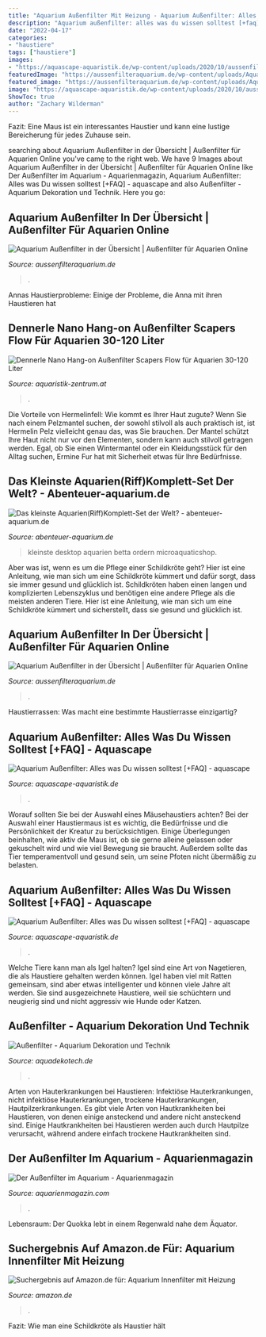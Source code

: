 ```yaml
---
title: "Aquarium Außenfilter Mit Heizung - Aquarium Außenfilter: Alles Was Du Wissen Solltest [+faq]"
description: "Aquarium außenfilter: alles was du wissen solltest [+faq]"
date: "2022-04-17"
categories:
- "haustiere"
tags: ["haustiere"]
images:
- "https://aquascape-aquaristik.de/wp-content/uploads/2020/10/aussenfilter-268x300.jpg"
featuredImage: "https://aussenfilteraquarium.de/wp-content/uploads/Aquarium-Außenfilter_1-300x246.jpg"
featured_image: "https://aussenfilteraquarium.de/wp-content/uploads/Aquael-Außenfilter_-Eheim-495x400.jpg"
image: "https://aquascape-aquaristik.de/wp-content/uploads/2020/10/aussenfilter-268x300.jpg"
ShowToc: true
author: "Zachary Wilderman"
---
```



Fazit: Eine Maus ist ein interessantes Haustier und kann eine lustige Bereicherung für jedes Zuhause sein.

	

		
searching about Aquarium Außenfilter in der Übersicht | Außenfilter für Aquarien Online you've came to the right web. We have 9 Images about Aquarium Außenfilter in der Übersicht | Außenfilter für Aquarien Online like Der Außenfilter im Aquarium - Aquarienmagazin, Aquarium Außenfilter: Alles was Du wissen solltest [+FAQ] - aquascape and also Außenfilter - Aquarium Dekoration und Technik. Here you go:
		
    
## Aquarium Außenfilter In Der Übersicht | Außenfilter Für Aquarien Online

<img loading=lazy src="https://aussenfilteraquarium.de/wp-content/uploads/Aquarium-Außenfilter_1-300x246.jpg" onerror="this.onerror=null;this.src='https://tse4.mm.bing.net/th?id=OIP.PAOL7I0UEj5qOBCZBd9XHAAAAA&amp;pid=15.1';" alt="Aquarium Außenfilter in der Übersicht | Außenfilter für Aquarien Online">

_Source: aussenfilteraquarium.de_

>. 

	

Annas Haustierprobleme: Einige der Probleme, die Anna mit ihren Haustieren hat

    
## Dennerle Nano Hang-on Außenfilter Scapers Flow Für Aquarien 30-120 Liter

<img loading=lazy src="http://www.aquaristik-zentrum.at/shop/media/images/popup/dennerle_scapersFlow_neu1.jpg" onerror="this.onerror=null;this.src='https://tse4.mm.bing.net/th?id=OIP.el0vnm9-Wwb_SOw1xXOoqQHaJ4&amp;pid=15.1';" alt="Dennerle Nano Hang-on Außenfilter Scapers Flow für Aquarien 30-120 Liter">

_Source: aquaristik-zentrum.at_

>. 

	

Die Vorteile von Hermelinfell: Wie kommt es Ihrer Haut zugute?
Wenn Sie nach einem Pelzmantel suchen, der sowohl stilvoll als auch praktisch ist, ist Hermelin Pelz vielleicht genau das, was Sie brauchen. Der Mantel schützt Ihre Haut nicht nur vor den Elementen, sondern kann auch stilvoll getragen werden. Egal, ob Sie einen Wintermantel oder ein Kleidungsstück für den Alltag suchen, Ermine Fur hat mit Sicherheit etwas für Ihre Bedürfnisse.

    
## Das Kleinste Aquarien(Riff)Komplett-Set Der Welt? - Abenteuer-aquarium.de

<img loading=lazy src="https://www.abenteuer-aquarium.de/wp-content/uploads/2019/02/aqua_symphony_twin_tanks__79680.1540963103.jpg" onerror="this.onerror=null;this.src='https://tse2.mm.bing.net/th?id=OIP.rWJXWsXAxLOfQ4umE4JMKwHaFj&amp;pid=15.1';" alt="Das kleinste Aquarien(Riff)Komplett-Set der Welt? - abenteuer-aquarium.de">

_Source: abenteuer-aquarium.de_

>kleinste desktop aquarien betta ordern microaquaticshop. 

	

Aber was ist, wenn es um die Pflege einer Schildkröte geht? Hier ist eine Anleitung, wie man sich um eine Schildkröte kümmert und dafür sorgt, dass sie immer gesund und glücklich ist.
Schildkröten haben einen langen und komplizierten Lebenszyklus und benötigen eine andere Pflege als die meisten anderen Tiere. Hier ist eine Anleitung, wie man sich um eine Schildkröte kümmert und sicherstellt, dass sie gesund und glücklich ist.

    
## Aquarium Außenfilter In Der Übersicht | Außenfilter Für Aquarien Online

<img loading=lazy src="https://aussenfilteraquarium.de/wp-content/uploads/Aquael-Außenfilter_-Eheim-495x400.jpg" onerror="this.onerror=null;this.src='https://tse1.mm.bing.net/th?id=OIP.oDlh_Qxgj_6uQb--mli4EAHaF_&amp;pid=15.1';" alt="Aquarium Außenfilter in der Übersicht | Außenfilter für Aquarien Online">

_Source: aussenfilteraquarium.de_

>. 

	

Haustierrassen: Was macht eine bestimmte Haustierrasse einzigartig?

    
## Aquarium Außenfilter: Alles Was Du Wissen Solltest [+FAQ] - Aquascape

<img loading=lazy src="https://aquascape-aquaristik.de/wp-content/uploads/2020/10/aussenfilter-268x300.jpg" onerror="this.onerror=null;this.src='https://tse2.mm.bing.net/th?id=OIP.7H9KpSFg1bZsHu6V7Y9gmgAAAA&amp;pid=15.1';" alt="Aquarium Außenfilter: Alles was Du wissen solltest [+FAQ] - aquascape">

_Source: aquascape-aquaristik.de_

>. 

	

Worauf sollten Sie bei der Auswahl eines Mäusehaustiers achten?
Bei der Auswahl einer Haustiermaus ist es wichtig, die Bedürfnisse und die Persönlichkeit der Kreatur zu berücksichtigen. Einige Überlegungen beinhalten, wie aktiv die Maus ist, ob sie gerne alleine gelassen oder gekuschelt wird und wie viel Bewegung sie braucht. Außerdem sollte das Tier temperamentvoll und gesund sein, um seine Pfoten nicht übermäßig zu belasten.

    
## Aquarium Außenfilter: Alles Was Du Wissen Solltest [+FAQ] - Aquascape

<img loading=lazy src="https://m.media-amazon.com/images/I/313DM6qIxbL.jpg" onerror="this.onerror=null;this.src='https://tse4.mm.bing.net/th?id=OIP.Q1gkaMEyfDkgRi2r2zGxDgHaHa&amp;pid=15.1';" alt="Aquarium Außenfilter: Alles was Du wissen solltest [+FAQ] - aquascape">

_Source: aquascape-aquaristik.de_

>. 

	

Welche Tiere kann man als Igel halten?
Igel sind eine Art von Nagetieren, die als Haustiere gehalten werden können. Igel haben viel mit Ratten gemeinsam, sind aber etwas intelligenter und können viele Jahre alt werden. Sie sind ausgezeichnete Haustiere, weil sie schüchtern und neugierig sind und nicht aggressiv wie Hunde oder Katzen.

    
## Außenfilter - Aquarium Dekoration Und Technik

<img loading=lazy src="https://image.jimcdn.com/app/cms/image/transf/dimension=1820x1280:format=jpg/path/s731e32b0ee3518a3/image/ic5ef0c0d39f2ee44/version/1593514757/image.jpg" onerror="this.onerror=null;this.src='https://tse1.mm.bing.net/th?id=OIP.RRL6dlpgKUGE3TOTaCooggHaL_&amp;pid=15.1';" alt="Außenfilter - Aquarium Dekoration und Technik">

_Source: aquadekotech.de_

>. 

	

Arten von Hauterkrankungen bei Haustieren: Infektiöse Hauterkrankungen, nicht infektiöse Hauterkrankungen, trockene Hauterkrankungen, Hautpilzerkrankungen.
Es gibt viele Arten von Hautkrankheiten bei Haustieren, von denen einige ansteckend und andere nicht ansteckend sind. Einige Hautkrankheiten bei Haustieren werden auch durch Hautpilze verursacht, während andere einfach trockene Hautkrankheiten sind.

    
## Der Außenfilter Im Aquarium - Aquarienmagazin

<img loading=lazy src="https://aquarienmagazin.com/wp-content/uploads/2019/01/Außenfilter-mit-Einsätzen-1024x999.jpg" onerror="this.onerror=null;this.src='https://tse2.mm.bing.net/th?id=OIP.84uZlu5dI1huk-IRdpXV6QHaHO&amp;pid=15.1';" alt="Der Außenfilter im Aquarium - Aquarienmagazin">

_Source: aquarienmagazin.com_

>. 

	

Lebensraum: Der Quokka lebt in einem Regenwald nahe dem Äquator.

    
## Suchergebnis Auf Amazon.de Für: Aquarium Innenfilter Mit Heizung

<img loading=lazy src="https://images-eu.ssl-images-amazon.com/images/I/31V7chqKpyL._AC_US218_.jpg" onerror="this.onerror=null;this.src='https://tse3.mm.bing.net/th?id=OIP.kfDQpGIacwqgPeQQ7eY65AAAAA&amp;pid=15.1';" alt="Suchergebnis auf Amazon.de für: Aquarium Innenfilter mit Heizung">

_Source: amazon.de_

>. 

	

Fazit: Wie man eine Schildkröte als Haustier hält

